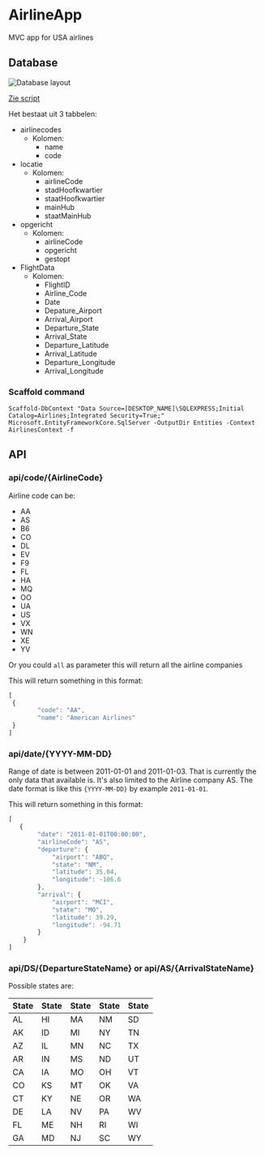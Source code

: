 # AirlineApp
MVC app for USA airlines

## Database 

![Database layout](https://i.imgur.com/4JM8ojw.jpg)

[Zie script](Airline-script.sql)

Het bestaat uit 3 tabbelen:
  * airlinecodes
    * Kolomen:
      * name
      * code
  * locatie
    * Kolomen:
      * airlineCode
      * stadHoofkwartier
      * staatHoofkwartier
      * mainHub
      * staatMainHub
  * opgericht
    * Kolomen:
      * airlineCode
      * opgericht
      * gestopt
  * FlightData
    * Kolomen:
      * FlightID
      * Airline_Code
      * Date
      * Depature_Airport
      * Arrival_Airport
      * Departure_State
      * Arrival_State
      * Departure_Latitude
      * Arrival_Latitude
      * Departure_Longitude
      * Arrival_Longitude

### Scaffold command

`Scaffold-DbContext "Data Source=[DESKTOP_NAME]\SQLEXPRESS;Initial Catalog=Airlines;Integrated Security=True;"  Microsoft.EntityFrameworkCore.SqlServer -OutputDir Entities -Context AirlinesContext -f`


## API

### api/code/{AirlineCode}

Airline code can be:
 *  AA
 *  AS
 *  B6
 *  CO
 *  DL
 *  EV
 *  F9
 *  FL
 *  HA
 *  MQ
 *  OO
 *  UA
 *  US
 *  VX
 *  WN
 *  XE
 *  YV
 
Or you could `all` as parameter this will return all the airline companies

This will return something in this format:

```javascript
[
 {
        "code": "AA",
        "name": "American Airlines"
 }
]
```

### api/date/{YYYY-MM-DD}

Range of date is between 2011-01-01 and 2011-01-03. 
That is currently the only data that available is.
It's also limited to the Airline company AS.
The date format is like this `{YYYY-MM-DD}` by example `2011-01-01`.

This will return something in this format:
```javascript
[
   {
        "date": "2011-01-01T00:00:00",
        "airlineCode": "AS",
        "departure": {
            "airport": "ABQ",
            "state": "NM",
            "latitude": 35.04,
            "longitude": -106.6
        },
        "arrival": {
            "airport": "MCI",
            "state": "MO",
            "latitude": 39.29,
            "longitude": -94.71
        }
    }
]
```

### api/DS/{DepartureStateName} or api/AS/{ArrivalStateName}

Possible states are:

State | State | State | State | State
--- | --- | --- | --- | ---
 AL | HI | MA | NM | SD |
 AK | ID | MI | NY | TN |
 AZ | IL | MN | NC | TX |
 AR | IN | MS | ND | UT |
 CA | IA | MO | OH | VT |
 CO | KS | MT | OK | VA |
 CT | KY | NE | OR | WA |
 DE | LA | NV | PA | WV |
 FL | ME | NH | RI | WI |
 GA | MD | NJ | SC | WY |
 
